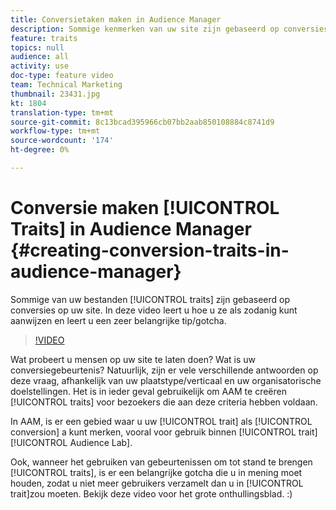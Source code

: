 ```yaml
---
title: Conversietaken maken in Audience Manager
description: Sommige kenmerken van uw site zijn gebaseerd op conversies. In deze video leert u hoe u ze als zodanig kunt aanwijzen en leert u een zeer belangrijke tip/gotcha.
feature: traits
topics: null
audience: all
activity: use
doc-type: feature video
team: Technical Marketing
thumbnail: 23431.jpg
kt: 1804
translation-type: tm+mt
source-git-commit: 8c13bcad395966cb07bb2aab850108884c8741d9
workflow-type: tm+mt
source-wordcount: '174'
ht-degree: 0%

---
```



# Conversie maken [!UICONTROL Traits] in Audience Manager {#creating-conversion-traits-in-audience-manager}

Sommige van uw bestanden [!UICONTROL traits] zijn gebaseerd op conversies op uw site. In deze video leert u hoe u ze als zodanig kunt aanwijzen en leert u een zeer belangrijke tip/gotcha.

>[!VIDEO](https://video.tv.adobe.com/v/23431/?quality=12)

Wat probeert u mensen op uw site te laten doen? Wat is uw conversiegebeurtenis? Natuurlijk, zijn er vele verschillende antwoorden op deze vraag, afhankelijk van uw plaatstype/verticaal en uw organisatorische doelstellingen. Het is in ieder geval gebruikelijk om AAM te creëren [!UICONTROL traits] voor bezoekers die aan deze criteria hebben voldaan.

In AAM, is er een gebied waar u uw [!UICONTROL trait] als [!UICONTROL conversion] a kunt merken, vooral voor gebruik binnen [!UICONTROL trait][!UICONTROL Audience Lab].

Ook, wanneer het gebruiken van gebeurtenissen om tot stand te brengen [!UICONTROL traits], is er een belangrijke gotcha die u in mening moet houden, zodat u niet meer gebruikers verzamelt dan u in [!UICONTROL trait]zou moeten. Bekijk deze video voor het grote onthullingsblad. :)
